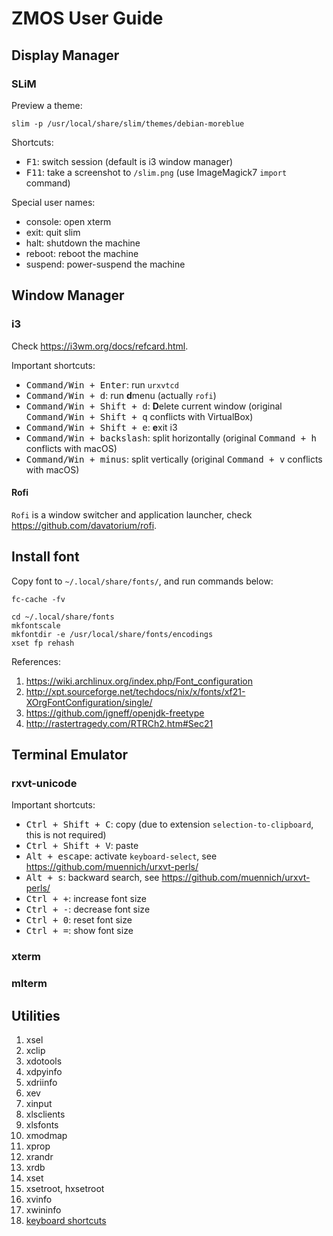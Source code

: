 # ZMOS User Guide

## Display Manager

### SLiM

Preview a theme:
```
slim -p /usr/local/share/slim/themes/debian-moreblue
```

Shortcuts:
* <kbd>F1</kbd>:   switch session (default is i3 window manager)
* <kbd>F11</kbd>:  take a screenshot to `/slim.png` (use ImageMagick7 `import` command)

Special user names:
* console: open xterm
* exit: quit slim
* halt: shutdown the machine
* reboot: reboot the machine
* suspend: power-suspend the machine

## Window Manager

### i3

Check https://i3wm.org/docs/refcard.html.

Important shortcuts:
* <kbd>Command/Win + Enter</kbd>: run `urxvtcd`
* <kbd>Command/Win + d</kbd>: run **d**menu (actually `rofi`)
* <kbd>Command/Win + Shift + d</kbd>: **D**elete current window (original <kbd>Command/Win + Shift + q</kbd> conflicts with VirtualBox)
* <kbd>Command/Win + Shift + e</kbd>: **e**xit i3
* <kbd>Command/Win + backslash</kbd>: split horizontally (original <kbd>Command + h</kbd> conflicts with macOS)
* <kbd>Command/Win + minus</kbd>: split vertically (original <kbd>Command + v</kbd> conflicts with macOS)

#### Rofi

`Rofi` is a window switcher and application launcher, check https://github.com/davatorium/rofi.

## Install font

Copy font to `~/.local/share/fonts/`, and run commands below:
```
fc-cache -fv

cd ~/.local/share/fonts
mkfontscale
mkfontdir -e /usr/local/share/fonts/encodings
xset fp rehash
```

References:
1. https://wiki.archlinux.org/index.php/Font_configuration
2. http://xpt.sourceforge.net/techdocs/nix/x/fonts/xf21-XOrgFontConfiguration/single/
3. https://github.com/jgneff/openjdk-freetype
4. http://rastertragedy.com/RTRCh2.htm#Sec21

## Terminal Emulator

### rxvt-unicode

Important shortcuts:
* <kbd>Ctrl + Shift + C</kbd>: copy (due to extension `selection-to-clipboard`, this is not required)
* <kbd>Ctrl + Shift + V</kbd>: paste
* <kbd>Alt + escape</kbd>: activate `keyboard-select`, see https://github.com/muennich/urxvt-perls/
* <kbd>Alt + s</kbd>: backward search, see https://github.com/muennich/urxvt-perls/
* <kbd>Ctrl + +</kbd>: increase font size
* <kbd>Ctrl + -</kbd>: decrease font size
* <kbd>Ctrl + 0</kbd>: reset font size
* <kbd>Ctrl + =</kbd>: show font size

### xterm

### mlterm

## Utilities

1. xsel
2. xclip
3. xdotools
4. xdpyinfo
5. xdriinfo
6. xev
7. xinput
8. xlsclients
9. xlsfonts
10. xmodmap
11. xprop
12. xrandr
13. xrdb
14. xset
15. xsetroot, hxsetroot
16. xvinfo
17. xwininfo
18. [keyboard shortcuts](https://wiki.archlinux.org/index.php/Keyboard_shortcuts#Xorg)

